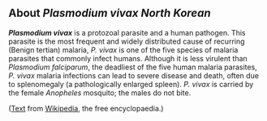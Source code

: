 About *Plasmodium vivax North Korean* 
-------------------------------------



***Plasmodium vivax*** is a protozoal parasite and a human pathogen.
This parasite is the most frequent and widely distributed cause of
recurring (Benign tertian) malaria, *P. vivax* is one of the five
species of malaria parasites that commonly infect humans. Although it is
less virulent than *Plasmodium falciparum*, the deadliest of the five
human malaria parasites, *P. vivax* malaria infections can lead to
severe disease and death, often due to splenomegaly (a pathologically
enlarged spleen). *P. vivax* is carried by the female *Anopheles*
mosquito; the males do not bite.

([Text](http://en.wikipedia.org/wiki/Plasmodium_vivax) from
[Wikipedia](http://en.wikipedia.org/), the free encyclopaedia.)
